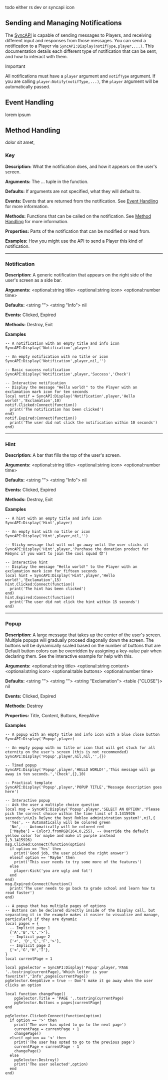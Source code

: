 todo either rs dev or syncapi icon

## Sending and Managing Notifications
The <a href="./SyncAPI.md">SyncAPI</a> is capable of sending messages to Players, and receiving different input and responses from those messages. You can send a notification to a Player via ``SyncAPI:Display(notifType,player,...)``. This documentation details each different type of notification that can be sent, and how to interact with them.

> [!IMPORTANT]  
> All notifications must have a ``player`` argument and ``notifType`` argument. If you are calling ``player:Notify(notifType,...)``, the ``player`` argument will be automatically passed.

## Event Handling
lorem ipsum

## Method Handling
dolor sit amet,

### Key

**Description:** What the notification does, and how it appears on the user's screen.

**Arguments:** The ... tuple in the function.

**Defaults:** If arguments are not specified, what they will default to.

**Events:** Events that are returned from the notification. See <a href="./Notifications.md#Event%20Handling">Event Handling</a> for more information.

**Methods:** Functions that can be called on the notification. See <a href="./Notifications.md#Method%20Handling">Method Handling</a> for more information.

**Properties:** Parts of the notification that can be modified or read from.

**Examples:** How you might use the API to send a Player this kind of notification.

<hr>

### Notification

**Description:** A generic notification that appears on the right side of the user's screen as a side bar.

**Arguments:** \<optional:string title> \<optional:string icon> \<optional:number time>

**Defaults:** \<string ""> \<string "Info"> nil

**Events:** Clicked, Expired

**Methods:** Destroy, Exit

**Examples**

```luau
-- A notification with an empty title and info icon
SyncAPI:Display('Notification',player)

-- An empty notification with no title or icon
SyncAPI:Display('Notification',player,nil,'')

-- Basic success notification
SyncAPI:Display('Notification',player,'Success','Check')

-- Interactive notification
-- Display the message "Hello world!" to the Player with an exclamation mark icon for ten seconds
local notif = SyncAPI:Display('Notification',player,'Hello world!','Exclamation',10)
notif.Clicked:Connect(function()
  print('The notification has been clicked')
end)
notif.Expired:Connect(function()
  print('The user did not click the notification within 10 seconds')
end)
```

<hr>

### Hint

**Description:** A bar that fills the top of the user's screen.

**Arguments:** \<optional:string title> \<optional:string icon> \<optional:number time>

**Defaults:** \<string ""> \<string "Info"> nil

**Events:** Clicked, Expired

**Methods:** Destroy, Exit

**Examples**

```luau
-- A hint with an empty title and info icon
SyncAPI:Display('Hint',player)

-- An empty hint with no title or icon
SyncAPI:Display('Hint',player,nil,'')

-- Sticky message that will not go away until the user clicks it
SyncAPI:Display('Hint',player,'Purchase the donation product for ReSync if you want to join the cool squad 😎')

-- Interactive hint
-- Display the message "Hello world!" to the Player with an exclamation mark icon for fifteen seconds
local hint = SyncAPI:Display('Hint',player,'Hello world!','Exclamation',15)
hint.Clicked:Connect(function()
  print('The hint has been clicked')
end)
hint.Expired:Connect(function()
  print('The user did not click the hint within 15 seconds')
end)
```

<hr>

### Popup

**Description:** A large message that takes up the center of the user's screen. Multiple popups will gradually proceed diagonally down the screen. The buttons will be dynamically scaled based on the number of buttons that are  Default button colors can be overridden by assigning a key-value pair when declaring them. See the interactive example for help with this.

**Arguments:** \<optional:string title> \<optional:string content> \<optional:string icon> \<optional:table buttons> \<optional:number time>

**Defaults:** \<string ""> \<string ""> \<string "Exclamation"> \<table {"CLOSE"}> nil

**Events:** Clicked, Expired

**Methods:** Destroy

**Properties:** Title, Content, Buttons, KeepAlive

**Examples**

```luau
-- A popup with an empty title and info icon with a blue close button
SyncAPI:Display('Popup',player)

-- An empty popup with no title or icon that will get stuck for all eternity on the user's screen (this is not recommended)
SyncAPI:Display('Popup',player,nil,nil,'',{})

-- Timed popup
SyncAPI:Display('Popup',player,'HELLO WORLD!','This message will go away in ten seconds.','Check',{},10)

-- Practical template
SyncAPI:Display('Popup',player,'POPUP TITLE','Message description goes here')

-- Interactive popup
-- Ask the user a multiple choice question
local msg = SyncAPI:Display('Popup',player,'SELECT AN OPTION','Please pick the correct choice within the time limit of 3.1415926 seconds:\n\nIs ReSync the best Roblox administration system?',nil,{
  'Yes', -- Automatically will be colored green
  'No', -- Automatically will be colored red
  ['Maybe'] = Color3.fromRGB(164,0,255), -- Override the default yellow color for maybe and make it purple instead
},3.1415926)
msg.Clicked:Connect(function(option)
  if option == 'Yes' then
    print('Good job, the user picked the right answer')
  elseif option == 'Maybe' then
    print('This user needs to try some more of the features')
  else
    player:Kick('you are ugly and fat')
  end
end)
msg.Expired:Connect(function()
  print('The user needs to go back to grade school and learn how to read faster')
end)

-- A popup that has multiple pages of options
-- Buttons can be declared directly inside of the Display call, but separating it in the example makes it easier to visualize and manage, particularly if they are dynamic
local pages = {
  -- Implicit page 1
  {'A','B','C','>'},
  -- Implicit page 2
  {'<', 'D','E','F','>'},
  -- Implicit page 3
  {'<','G','H','I'},
}
local currentPage = 1

local pgSelector = SyncAPI:Display('Popup',player,'PAGE '..tostring(currentPage),'Which letter is your favorite?','Info',pages[currentPage])
pgSelector.KeepAlive = true -- Don't make it go away when the user clicks an option

local function changePage()
    pgSelector.Title = 'PAGE '..tostring(currentPage)
    pgSelector.Buttons = pages[currentPage]
end

pgSelector.Clicked:Connect(function(option)
  if option == '>' then
    print('The user has opted to go to the next page')
    currentPage = currentPage + 1
    changePage()
  elseif option == '<' then
    print('The user has opted to go to the previous page')
    currentPage = currentPage - 1
    changePage()
  else
    pgSelector:Destroy()
    print('The user selected',option)
  end
end)
```
